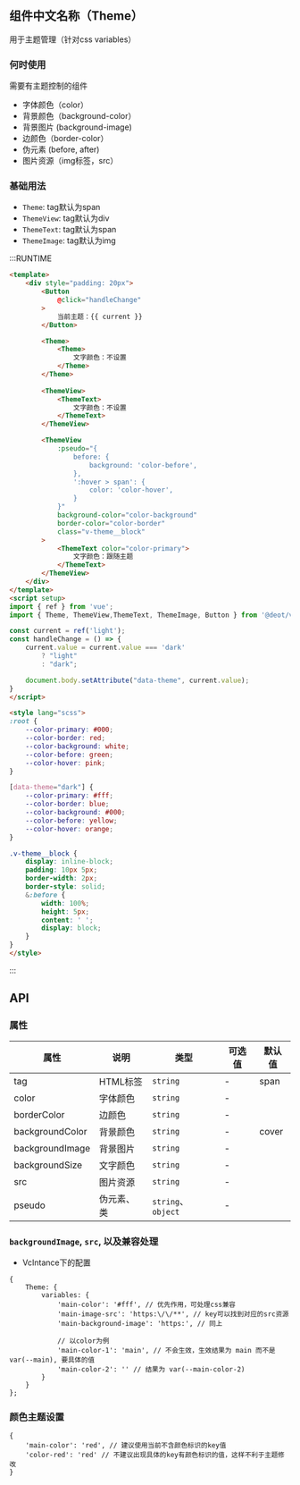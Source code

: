 ## 组件中文名称（Theme）
用于主题管理（针对css variables）

### 何时使用
需要有主题控制的组件

- 字体颜色（color）
- 背景颜色（background-color）
- 背景图片 (background-image)
- 边颜色（border-color）
- 伪元素 (before, after)
- 图片资源（img标签，src）


### 基础用法

- `Theme`: tag默认为span
- `ThemeView`: tag默认为div
- `ThemeText`: tag默认为span
- `ThemeImage`: tag默认为img

:::RUNTIME
```html
<template>
	<div style="padding: 20px">
		<Button 
			@click="handleChange"
		>
			当前主题：{{ current }}
		</Button>

		<Theme>
			<Theme>
				文字颜色：不设置
			</Theme>
		</Theme>
		
		<ThemeView>
			<ThemeText>
				文字颜色：不设置
			</ThemeText>
		</ThemeView>

		<ThemeView 
			:pseudo="{
				before: {
					background: 'color-before',
				},
				':hover > span': {
					color: 'color-hover',
				}
			}"
			background-color="color-background" 
			border-color="color-border"
			class="v-theme__block"
		>
			<ThemeText color="color-primary">
				文字颜色：跟随主题
			</ThemeText>
		</ThemeView>
	</div>
</template>
<script setup>
import { ref } from 'vue'; 
import { Theme, ThemeView,ThemeText, ThemeImage, Button } from '@deot/vc';

const current = ref('light');
const handleChange = () => {
	current.value = current.value === 'dark' 
		? "light"
		: "dark";

	document.body.setAttribute("data-theme", current.value);
}
</script>

<style lang="scss">
:root {
	--color-primary: #000;
	--color-border: red;
	--color-background: white;
	--color-before: green;
	--color-hover: pink;
}

[data-theme="dark"] {
	--color-primary: #fff;
	--color-border: blue;
	--color-background: #000;
	--color-before: yellow;
	--color-hover: orange;
}

.v-theme__block {
	display: inline-block; 
	padding: 10px 5px; 
	border-width: 2px; 
	border-style: solid;
	&:before {
		width: 100%;
		height: 5px;
		content: ' ';
		display: block;
	}
}
</style>

```
:::

## API

### 属性

| 属性              | 说明     | 类型                | 可选值 | 默认值     |
| --------------- | ------ | ----------------- | --- | ------- |
| tag             | HTML标签 | `string`          | -   | span  |
| color           | 字体颜色   | `string`          | -   |       |
| borderColor     | 边颜色    | `string`          | -   |       |
| backgroundColor | 背景颜色   | `string`          | -   | cover |
| backgroundImage | 背景图片   | `string`          | -   |       |
| backgroundSize  | 文字颜色   | `string`          | -   |       |
| src             | 图片资源   | `string`          | -   |       |
| pseudo          | 伪元素、类  | `string`、`object` | -   |       |


### `backgroundImage`, `src`, 以及兼容处理

- VcIntance下的配置

```
{
	Theme: {
		variables: {
			'main-color': '#fff', // 优先作用，可处理css兼容
			'main-image-src': 'https:\/\/**', // key可以找到对应的src资源
			'main-background-image': 'https:', // 同上

			// 以color为例
			'main-color-1': 'main', // 不会生效，生效结果为 main 而不是 var(--main), 要具体的值
			'main-color-2': '' // 结果为 var(--main-color-2)
		}
	}
};
```

### 颜色主题设置
```
{
	'main-color': 'red', // 建议使用当前不含颜色标识的key值
	'color-red': 'red' // 不建议出现具体的key有颜色标识的值，这样不利于主题修改
}
```
